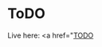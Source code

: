 # ToDO
 
Live here: <a href="<a href="https://anshu15183.github.io/ToDO-App/" target="_blank">TODO</a>
